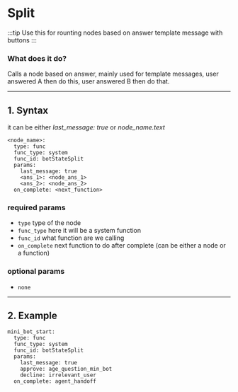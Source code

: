 # Split

:::tip
Use this for rounting nodes based on answer template message with buttons
:::

### What does it do?
Calls a node based on answer, mainly used for template messages,
user answered A then do this, user answered B then do that.
___
## 1. Syntax
it can be either _last_message: true_ or _node_name.text_
```
<node_name>:
  type: func
  func_type: system
  func_id: botStateSplit
  params:
    last_message: true
    <ans_1>: <node_ans_1>
    <ans_2>: <node_ans_2>
  on_complete: <next_function>
```

### required params
- `type` type of the node
- `func_type` here it will be a system function
- `func_id` what function are we calling
- `on_complete` next function to do after complete (can be either a node or a function)

### optional params
 - `none`

___
## 2. Example
```
mini_bot_start:
  type: func
  func_type: system
  func_id: botStateSplit
  params:
    last_message: true
    approve: age_question_min_bot
    decline: irrelevant_user
  on_complete: agent_handoff
```